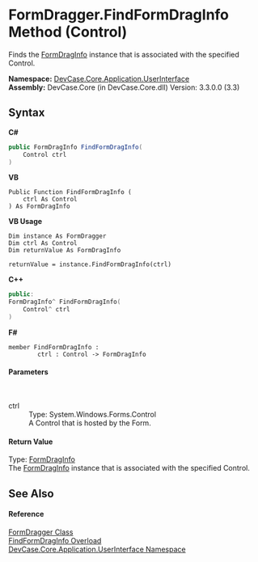 # FormDragger.FindFormDragInfo Method (Control)
 

Finds the <a href="T_DevCase_Core_Application_UserInterface_FormDragInfo">FormDragInfo</a> instance that is associated with the specified Control.

**Namespace:**&nbsp;<a href="N_DevCase_Core_Application_UserInterface">DevCase.Core.Application.UserInterface</a><br />**Assembly:**&nbsp;DevCase.Core (in DevCase.Core.dll) Version: 3.3.0.0 (3.3)

## Syntax

**C#**<br />
``` C#
public FormDragInfo FindFormDragInfo(
	Control ctrl
)
```

**VB**<br />
``` VB
Public Function FindFormDragInfo ( 
	ctrl As Control
) As FormDragInfo
```

**VB Usage**<br />
``` VB Usage
Dim instance As FormDragger
Dim ctrl As Control
Dim returnValue As FormDragInfo

returnValue = instance.FindFormDragInfo(ctrl)
```

**C++**<br />
``` C++
public:
FormDragInfo^ FindFormDragInfo(
	Control^ ctrl
)
```

**F#**<br />
``` F#
member FindFormDragInfo : 
        ctrl : Control -> FormDragInfo 

```


#### Parameters
&nbsp;<dl><dt>ctrl</dt><dd>Type: System.Windows.Forms.Control<br />A Control that is hosted by the Form.</dd></dl>

#### Return Value
Type: <a href="T_DevCase_Core_Application_UserInterface_FormDragInfo">FormDragInfo</a><br />The <a href="T_DevCase_Core_Application_UserInterface_FormDragInfo">FormDragInfo</a> instance that is associated with the specified Control.

## See Also


#### Reference
<a href="T_DevCase_Core_Application_UserInterface_FormDragger">FormDragger Class</a><br /><a href="Overload_DevCase_Core_Application_UserInterface_FormDragger_FindFormDragInfo">FindFormDragInfo Overload</a><br /><a href="N_DevCase_Core_Application_UserInterface">DevCase.Core.Application.UserInterface Namespace</a><br />